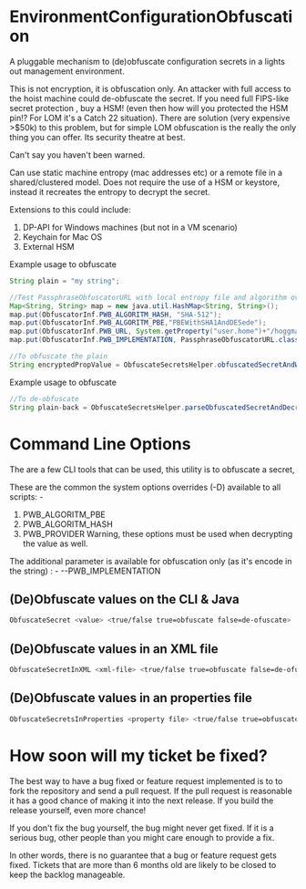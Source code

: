 # EnvironmentConfigurationObfuscation
A pluggable mechanism to (de)obfuscate configuration secrets in a lights out management environment. 

<WARNING> 
This is not encryption, it is obfuscation only. An attacker with full access to the hoist machine could de-obfuscate the secret. If you need full FIPS-like secret protection , buy a HSM! (even then how will you protected the HSM pin!? For LOM it's a Catch 22 situation). There are solution (very expensive >$50k) to this problem, but for simple LOM obfuscation is the really the only thing you can offer. Its security theatre at best.   
  
 Can't say you haven't been warned. 
</WARNING>
  
Can use static machine entropy (mac addresses etc) or a remote file in a shared/clustered model. Does not require the use of a HSM or keystore, instead it recreates the entropy to decrypt the secret.

Extensions to this could include: 
1. DP-API for Windows machines (but not in a VM scenario)
2. Keychain for Mac OS
3. External HSM 


Example usage to obfuscate

```java
String plain = "my string";

//Test PassphraseObfuscatorURL with local entropy file and algorithm overrides
Map<String, String> map = new java.util.HashMap<String, String>();
map.put(ObfuscatorInf.PWB_ALGORITM_HASH, "SHA-512");
map.put(ObfuscatorInf.PWB_ALGORITM_PBE,"PBEWithSHA1AndDESede");
map.put(ObfuscatorInf.PWB_URL, System.getProperty("user.home")+"/hoggmania.entropy");
map.put(ObfuscatorInf.PWB_IMPLEMENTATION, PassphraseObfuscatorURL.class.getName());

//To obfuscate the plain
String encryptedPropValue = ObfuscateSecretsHelper.obfuscatedSecretAndWrite(plain, map);
```

Example usage to obfuscate
```java
//To de-obfuscate 
String plain-back = ObfuscateSecretsHelper.parseObfuscatedSecretAndDecrypt(encryptedPropValue));
```

# Command Line Options
The are a few CLI tools that can be used, this utility is to obfuscate a secret, 

These are the common the system options overrides (-D) available to all scripts: -
1. PWB_ALGORITM_PBE
2. PWB_ALGORITM_HASH
2. PWB_PROVIDER
Warning, these options must be used when decrypting the value as well.


The additional parameter is available for obfuscation only (as it's encode in the string) : -
--PWB_IMPLEMENTATION


## (De)Obfuscate values on the CLI & Java
```bash
ObfuscateSecret <value> <true/false true=obfuscate false=de-ofuscate>
```
## (De)Obfuscate values in an XML file
```bash
ObfuscateSecretInXML <xml-file> <true/false true=obfuscate false=de-ofuscate> <xpath expression> <attribute name>
```

## (De)Obfuscate values in an properties file
```bash
ObfuscateSecretsInProperties <property file> <true/false true=obfuscate false=de-ofuscate> <true/false true=comma-separated-values false=single value> <comma delimited keys to obfuscate (no spaces)>
```

# How soon will my ticket be fixed?
The best way to have a bug fixed or feature request implemented is to to fork the repository and send a pull request. If the pull request is reasonable it has a good chance of making it into the next release. If you build the release yourself, even more chance!

If you don't fix the bug yourself, the bug might never get fixed. If it is a serious bug, other people than you might care enough to provide a fix.

In other words, there is no guarantee that a bug or feature request gets fixed. Tickets that are more than 6 months old are likely to be closed to keep the backlog manageable.

